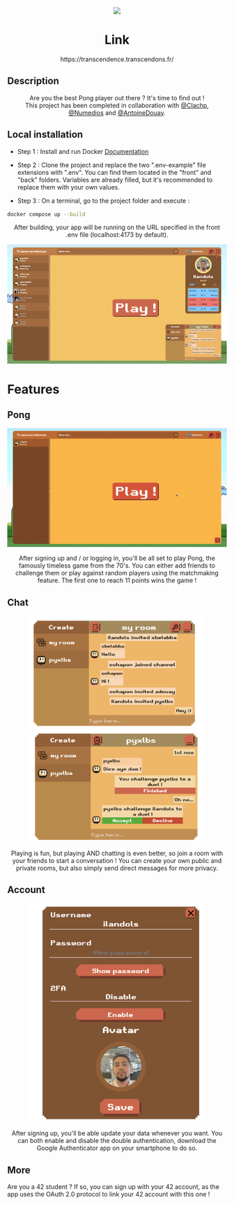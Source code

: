 <div align="center">
	<img src="other/readme_images/main.gif">
</div>

<h1 align="center">
	Link
</h1>
<p align="center">
	https://transcendence.transcendons.fr/
</p>


## Description
<p align="center">
	Are you the best Pong player out there ? It's time to find out ! <br>
	This project has been completed in collaboration with <a href="https://github.com/Clachp" target="_blank">@Clachp</a>, <a href="https://github.com/Numedios" 		target="_blank">@Numedios</a> and <a href="https://github.com/AntoineDouay" target="_blank">@AntoineDouay</a>.
</p>



## Local installation

- Step 1 : Install and run Docker [Documentation](https://docs.docker.com/engine/install/)

- Step 2 : Clone the project and replace the two ".env-example" file extensions with ".env". You can find them located in the "front" and "back" folders. Variables are already filled, but it's recommended to replace them with your own values.

- Step 3 : On a terminal, go to the project folder and execute :
```bash
docker compose up --build
```

<p align="center">
	After building, your app will be running on the URL specified in the front .env file (localhost:4173 by default).
</p>
<div align="center">
	<img src="other/readme_images/home.png">
</div>


# Features

## Pong
<div align="center">
	<img src="other/readme_images/game.gif">
</div>

<p align="center">
	After signing up and / or logging in, you'll be all set to play Pong, the famously timeless game from the 70's. You can either add friends to challenge them or play against random players using the matchmaking feature. The first one to reach 11 points wins the game !
</p>

## Chat
<div align="center">
	<img src="other/readme_images/chat.png" width="400">
	<img src="other/readme_images/fight.png" width="400">
</div>

<p align="center">
	Playing is fun, but playing AND chatting is even better, so join a room with your friends to start a conversation ! You can create your own public and private rooms, but also simply send direct messages for more privacy.
</p>

## Account
<div align="center">
	<img src="other/readme_images/settings.png" width="400">
</div>

<p align="center">
	After signing up, you'll be able update your data whenever you want. You can both enable and disable the double authentication, download the Google Authenticator app on your smartphone to do so.
</p>

## More
Are you a 42 student ? If so, you can sign up with your 42 account, as the app uses the OAuth 2.0 protocol to link your 42 account with this one !

